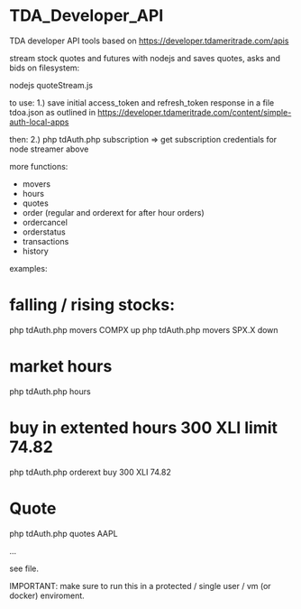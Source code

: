 # TDA_Developer_API
TDA developer API tools based on https://developer.tdameritrade.com/apis

stream stock quotes and futures with nodejs and saves quotes, asks and bids on filesystem:

nodejs quoteStream.js


to use:
1.) save initial access_token and refresh_token response in a file tdoa.json as outlined in
https://developer.tdameritrade.com/content/simple-auth-local-apps

then:
2.) php tdAuth.php subscription => get subscription credentials for node streamer above

more functions:
- movers
- hours
- quotes
- order (regular and orderext for after hour orders)
- ordercancel
- orderstatus
- transactions
- history

examples:

# falling / rising stocks:
php tdAuth.php movers COMPX up
php tdAuth.php movers SPX.X down

# market hours
php tdAuth.php hours

# buy in extented hours 300 XLI limit 74.82
php tdAuth.php orderext buy 300 XLI 74.82

# Quote
php tdAuth.php quotes AAPL

...

see file.

IMPORTANT: make sure to run this in a protected / single user / vm (or docker) enviroment.
